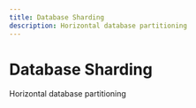 ```yaml
---
title: Database Sharding
description: Horizontal database partitioning
---
```


# Database Sharding

Horizontal database partitioning